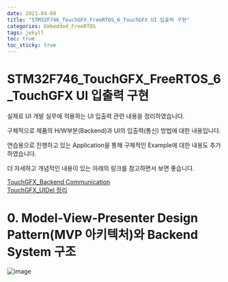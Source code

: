 ```yaml
---
date: 2021-04-08
title: "STM32F746_TouchGFX_FreeRTOS_6_TouchGFX UI 입출력 구현"
categories: Embedded_FreeRTOS
tags: jekyll
toc: true  
toc_sticky: true 
---
```


STM32F746_TouchGFX_FreeRTOS_6_TouchGFX UI 입출력 구현
=============

실제로 UI 개발 실무에 적용하는 UI 입출력 관련 내용을 정리하였습니다.    

구체적으로 제품의 H/W부분(Backend)과 UI의 입출력(통신) 방법에 대한 내용입니다. 

연습용으로 진행하고 있는 Application을 통해 구체적인 Example에 대한 내용도 추가하였습니다.

더 자세하고 개념적인 내용이 있는 아래의 링크를 참고하면서 보면 좋습니다.

[TouchGFX_Backend Communication](https://support.touchgfx.com/docs/development/ui-development/touchgfx-engine-features/backend-communication)    
[TouchGFX_UIDel 정리](https://pus0319.github.io/embedded_freertos/F746TGRTOS_TG_UIDel/)

# 0. Model-View-Presenter Design Pattern(MVP 아키텍처)와 Backend System 구조

![image](https://user-images.githubusercontent.com/79636864/112955071-03292d80-917a-11eb-9089-60b6512706c6.png) 
